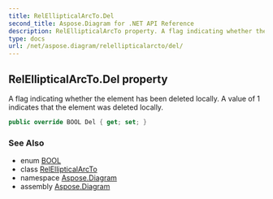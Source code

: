 ```yaml
---
title: RelEllipticalArcTo.Del
second_title: Aspose.Diagram for .NET API Reference
description: RelEllipticalArcTo property. A flag indicating whether the element has been deleted locally. A value of 1 indicates that the element was deleted locally
type: docs
url: /net/aspose.diagram/relellipticalarcto/del/
---
```

## RelEllipticalArcTo.Del property

A flag indicating whether the element has been deleted locally. A value of 1 indicates that the element was deleted locally.

```csharp
public override BOOL Del { get; set; }
```

### See Also

* enum [BOOL](../../bool/)
* class [RelEllipticalArcTo](../)
* namespace [Aspose.Diagram](../../relellipticalarcto/)
* assembly [Aspose.Diagram](../../../)


